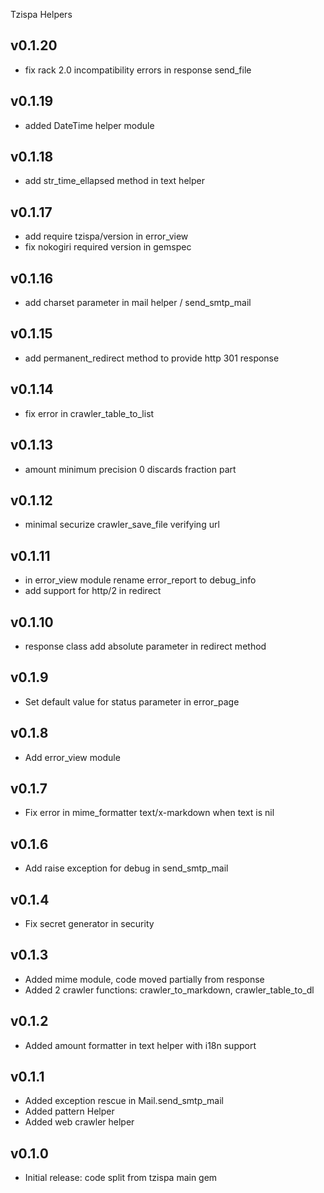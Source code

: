 Tzispa Helpers

## v0.1.20
- fix rack 2.0 incompatibility errors in response send_file

## v0.1.19
- added DateTime helper module

## v0.1.18
- add str_time_ellapsed method in text helper

## v0.1.17
- add require tzispa/version in error_view
- fix nokogiri required version in gemspec

## v0.1.16
- add charset parameter in mail helper / send_smtp_mail

## v0.1.15
- add permanent_redirect method to provide http 301 response

## v0.1.14
- fix error in crawler_table_to_list

## v0.1.13
- amount minimum precision 0 discards fraction part

## v0.1.12
- minimal securize crawler_save_file verifying url

## v0.1.11
- in error_view module rename error_report to debug_info
- add support for http/2 in redirect

## v0.1.10
- response class add absolute parameter in redirect method

## v0.1.9
- Set default value for status parameter in error_page

## v0.1.8
- Add error_view module

## v0.1.7
- Fix error in mime_formatter text/x-markdown when text is nil

## v0.1.6
- Add raise exception for debug in send_smtp_mail

## v0.1.4
- Fix secret generator in security

## v0.1.3
- Added mime module, code moved partially from response
- Added 2 crawler functions: crawler_to_markdown, crawler_table_to_dl

## v0.1.2
- Added amount formatter in text helper with i18n support

## v0.1.1
- Added exception rescue in Mail.send_smtp_mail
- Added pattern Helper
- Added web crawler helper

## v0.1.0
- Initial release: code split from tzispa main gem
